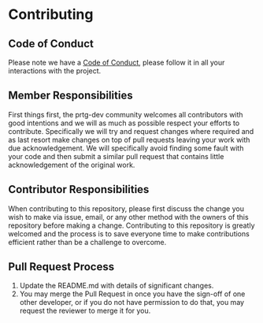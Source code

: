 # Contributing

## Code of Conduct

Please note we have a [Code of Conduct](CODE_OF_CONDUCT.md), please follow it
in all your interactions with the project.

## Member Responsibilities

First things first, the prtg-dev community welcomes all contributors with
good intentions and we will as much as possible respect your efforts to
contribute. Specifically we will try and request changes where required and as
last resort make changes on top of pull requests leaving your work with due
acknowledgement. We will specifically avoid finding some fault with your code
and then submit a similar pull request that contains little acknowledgement of
the original work.

## Contributor Responsibilities

When contributing to this repository, please first discuss the change you wish to make via issue,
email, or any other method with the owners of this repository before making a change. Contributing
to this repository is greatly welcomed and the process is to save everyone time to make contributions
efficient rather than be a challenge to overcome.


## Pull Request Process

1. Update the README.md with details of significant changes.
2. You may merge the Pull Request in once you have the sign-off of one other developer, or if you 
   do not have permission to do that, you may request the reviewer to merge it for you.

